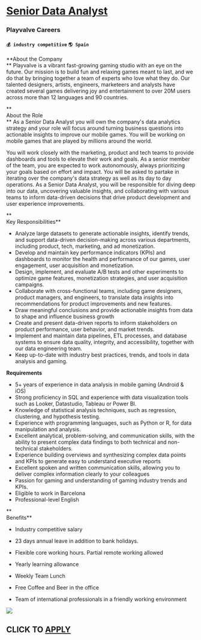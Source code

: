# [Senior Data Analyst](https://www.remotewlb.com/apply/senior-data-analyst-90001)  
### Playvalve Careers  
#### `💰 industry competitive` `🌎 Spain`  

**About the Company  
** Playvalve is a vibrant fast-growing gaming studio with an eye on the future. Our mission is to build fun and relaxing games meant to last, and we do that by bringing together a team of experts who love what they do. Our talented designers, artists, engineers, marketeers and analysts have created several games delivering joy and entertainment to over 20M users across more than 12 languages and 90 countries.

**  
About the Role  
** As a Senior Data Analyst you will own the company's data analytics strategy and your role will focus around turning business questions into actionable insights to improve our mobile games. You will be working on mobile games that are played by millions around the world.

You will work closely with the marketing, product and tech teams to provide dashboards and tools to elevate their work and goals. As a senior member of the team, you are expected to work autonomously, always prioritizing your goals based on effort and impact. You will be asked to partake in iterating over the company's data strategy as well as its day to day operations. As a Senior Data Analyst, you will be responsible for diving deep into our data, uncovering valuable insights, and collaborating with various teams to inform data-driven decisions that drive product development and user experience improvements.

**  
Key Responsibilities**  

  * Analyze large datasets to generate actionable insights, identify trends, and support data-driven decision-making across various departments, including product, tech, marketing, and ad monetization.
  * Develop and maintain key performance indicators (KPIs) and dashboards to monitor the health and performance of our games, user engagement, user acquisition and monetization.
  * Design, implement, and evaluate A/B tests and other experiments to optimize game features, monetization strategies, and user acquisition campaigns.
  * Collaborate with cross-functional teams, including game designers, product managers, and engineers, to translate data insights into recommendations for product improvements and new features.
  * Draw meaningful conclusions and provide actionable insights from data to shape and influence business growth
  * Create and present data-driven reports to inform stakeholders on product performance, user behavior, and market trends.
  * Implement and maintain data pipelines, ETL processes, and database systems to ensure data quality, integrity, and accessibility, together with our data engineering team.
  * Keep up-to-date with industry best practices, trends, and tools in data analysis and gaming.

  
**Requirements**  

  * 5+ years of experience in data analysis in mobile gaming (Android & iOS)
  * Strong proficiency in SQL and experience with data visualization tools such as Looker, Datastudio, Tableau or Power BI.
  * Knowledge of statistical analysis techniques, such as regression, clustering, and hypothesis testing.
  * Experience with programming languages, such as Python or R, for data manipulation and analysis.
  * Excellent analytical, problem-solving, and communication skills, with the ability to present complex data findings to both technical and non-technical stakeholders.
  * Experience building overviews and synthesizing complex data points and KPIs to generate easy to understand executive reports
  * Excellent spoken and written communication skills, allowing you to deliver complex information clearly to your colleagues
  * Passion for gaming and understanding of gaming industry trends and KPIs.
  * Eligible to work in Barcelona
  * Professional-level English

**  
Benefits**  

  * Industry competitive salary
  * 23 days annual leave in addition to bank holidays.  

  * Flexible core working hours. Partial remote working allowed
  * Yearly learning allowance
  * Weekly Team Lunch
  * Free Coffee and Beer in the office
  * Team of international professionals in a friendly working environment

![](https://remotive.com/job/track/1904745/blank.gif?source=public_api)  
## CLICK TO [APPLY](https://www.remotewlb.com/apply/senior-data-analyst-90001)

